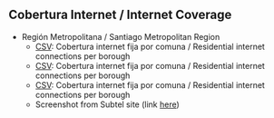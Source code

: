 ## Cobertura Internet / Internet Coverage
* Región Metropolitana / Santiago Metropolitan Region
  * [CSV](/datos/RM_subtel19_internet_fija.csv): Cobertura internet fija por comuna / Residential internet connections per borough
  * [CSV]("vcarraro.com/datos-covid-atlas/datos/datos/RM_subtel19_internet_fija.csv"): Cobertura internet fija por comuna / Residential internet connections per borough
  * [CSV](./datos/RM_subtel19_internet_fija.csv): Cobertura internet fija por comuna / Residential internet connections per borough
  * Screenshot from Subtel site (link [here]("https://www.subtel.gob.cl/subtel-trabaja-en-plan-para-reducir-las-zonas-rojas-de-conectividad-a-lo-largo-de-todo-chile/"))
